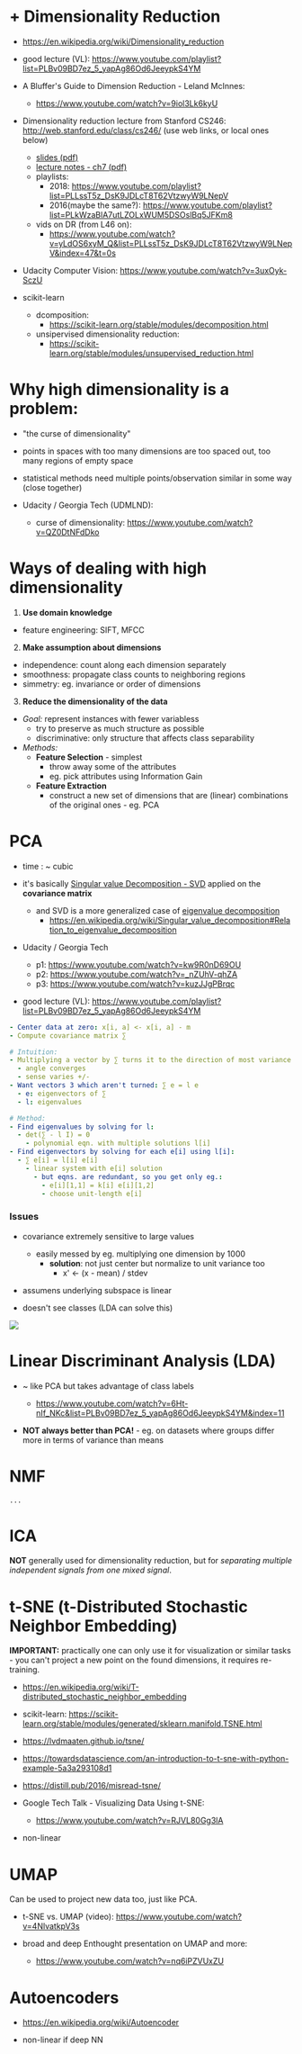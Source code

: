 # + Dimensionality Reduction

- https://en.wikipedia.org/wiki/Dimensionality_reduction

- good lecture (VL): https://www.youtube.com/playlist?list=PLBv09BD7ez_5_yapAg86Od6JeeypkS4YM

- A Bluffer's Guide to Dimension Reduction - Leland McInnes:
  - https://www.youtube.com/watch?v=9iol3Lk6kyU

- Dimensionality reduction lecture from Stanford CS246: http://web.stanford.edu/class/cs246/ (use web links, or local ones below)
  - [slides (pdf)](./stanford-cs-246/06-dim_red.pdf)
  - [lecture notes - ch7 (pdf)](./ch11.pdf)
  - playlists:
    - 2018: https://www.youtube.com/playlist?list=PLLssT5z_DsK9JDLcT8T62VtzwyW9LNepV
    - 2016(maybe the same?): https://www.youtube.com/playlist?list=PLkWzaBlA7utLZOLxWUM5DSOslBq5JFKm8
  - vids on DR (from L46 on):
    - https://www.youtube.com/watch?v=yLdOS6xyM_Q&list=PLLssT5z_DsK9JDLcT8T62VtzwyW9LNepV&index=47&t=0s

- Udacity Computer Vision: https://www.youtube.com/watch?v=3uxOyk-SczU

- scikit-learn
  - dcomposition:
    - https://scikit-learn.org/stable/modules/decomposition.html
  - unsipervised dimensionality reduction:
    - https://scikit-learn.org/stable/modules/unsupervised_reduction.html

# Why high dimensionality is a problem:
- "the curse of dimensionality"
- points in spaces with too many dimensions are too spaced out, too many regions of empty space
- statistical methods need multiple points/observation similar in some way (close together)

- Udacity / Georgia Tech (UDMLND):
  - curse of dimensionality: https://www.youtube.com/watch?v=QZ0DtNFdDko

# Ways of dealing with high dimensionality

1. **Use domain knowledge**
  - feature engineering: SIFT, MFCC

2. **Make assumption about dimensions**
  - independence: count along each dimension separately
  - smoothness: propagate class counts to neighboring regions
  - simmetry: eg. invariance or order of dimensions

3. **Reduce the dimensionality of the data**
  - *Goal:* represent instances with fewer variabless
    - try to preserve as much structure as possible
    - discriminative: only structure that affects class separability
  - *Methods:*
    - **Feature Selection** - simplest
      - throw away some of the attributes
      - eg. pick attributes using Information Gain
    - **Feature Extraction**
      - construct a new set of dimensions that are (linear) combinations of the original ones - eg. PCA

# PCA
- time : ~ cubic

- it's basically [Singular value Decomposition - SVD](https://en.wikipedia.org/wiki/Singular_value_decomposition) applied on the **covariance matrix**
  - and SVD is a more generalized case of [eigenvalue decomposition](https://en.wikipedia.org/wiki/Eigendecomposition_of_a_matrix)
    - https://en.wikipedia.org/wiki/Singular_value_decomposition#Relation_to_eigenvalue_decomposition

- Udacity / Georgia Tech
  - p1: https://www.youtube.com/watch?v=kw9R0nD69OU
  - p2: https://www.youtube.com/watch?v=_nZUhV-qhZA
  - p3: https://www.youtube.com/watch?v=kuzJJgPBrqc

- good lecture (VL): https://www.youtube.com/playlist?list=PLBv09BD7ez_5_yapAg86Od6JeeypkS4YM

```yml
- Center data at zero: x[i, a] <- x[i, a] - m
- Compute covariance matrix ∑

# Intuition:
- Multiplying a vector by ∑ turns it to the direction of most variance
  - angle converges
  - sense varies +/-
- Want vectors 3 which aren't turned: ∑ e = l e
  - e: eigenvectors of ∑
  - l: eigenvalues

# Method:
- Find eigenvalues by solving for l:
  - det(∑ - l I) = 0
    - polynomial eqn. with multiple solutions l[i]
- Find eigenvectors by solving for each e[i] using l[i]:
  - ∑ e[i] = l[i] e[i]
    - linear system with e[i] solution
      - but eqns. are redundant, so you get only eg.:
        - e[i][1,1] = k[i] e[i][1,2]
        - choose unit-length e[i]
```

### Issues

- covariance extremely sensitive to large values
  - easily messed by eg. multiplying one dimension by 1000
    - **solution**: not just center but normalize to unit variance too
      - x' <- (x - mean) / stdev

- assumens underlying subspace is linear

- doesn't see classes (LDA can solve this)

![](./pca-and-classification.png)

# Linear Discriminant Analysis (LDA)
- ~ like PCA but takes advantage of class labels
  - https://www.youtube.com/watch?v=6Ht-nIf_NKc&list=PLBv09BD7ez_5_yapAg86Od6JeeypkS4YM&index=11

- **NOT always better than PCA!** - eg. on datasets where groups differ more in terms of variance than means

# NMF

`...`

# ICA

**NOT** generally used for dimensionality reduction, but for *separating multiple independent signals from one mixed signal*.

# t-SNE (t-Distributed Stochastic Neighbor Embedding)
**IMPORTANT:** practically one can only use it for visualization or similar tasks - you can't project a new point on the found dimensions, it requires re-training.

- https://en.wikipedia.org/wiki/T-distributed_stochastic_neighbor_embedding

- scikit-learn: https://scikit-learn.org/stable/modules/generated/sklearn.manifold.TSNE.html

- https://lvdmaaten.github.io/tsne/

- https://towardsdatascience.com/an-introduction-to-t-sne-with-python-example-5a3a293108d1

- https://distill.pub/2016/misread-tsne/

- Google Tech Talk - Visualizing Data Using t-SNE:
  - https://www.youtube.com/watch?v=RJVL80Gg3lA

- non-linear

# UMAP
Can be used to project new data too, just like PCA.

- t-SNE vs. UMAP (video): https://www.youtube.com/watch?v=4NlvatkpV3s

- broad and deep Enthought presentation on UMAP and more:
  - https://www.youtube.com/watch?v=nq6iPZVUxZU

# Autoencoders

- https://en.wikipedia.org/wiki/Autoencoder

- non-linear if deep NN

